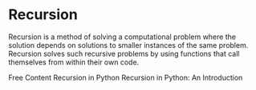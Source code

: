 # Recursion

Recursion is a method of solving a computational problem where the solution depends on solutions to smaller instances of the same problem. Recursion solves such recursive problems by using functions that call themselves from within their own code.

<ResourceGroupTitle>Free Content</ResourceGroupTitle>
<BadgeLink colorScheme='yellow' badgeText='Read' href='https://www.geeksforgeeks.org/recursion/'>Recursion in Python</BadgeLink>
<BadgeLink colorScheme='yellow' badgeText='Read' href='https://realpython.com/python-recursion/'>Recursion in Python: An Introduction</BadgeLink>

